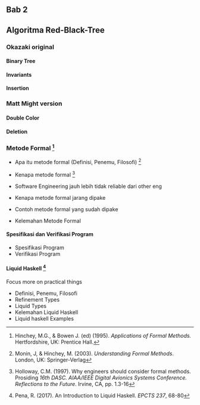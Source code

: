 ## Bab 2
 
## Algoritma Red-Black-Tree

### Okazaki original
#### Binary Tree
#### Invariants
#### Insertion

### Matt Might version
#### Double Color
#### Deletion

### Metode Formal [^Hinchey1995]
* Apa itu metode formal (Definisi, Penemu, Filosofi) [^Monin2003]  
* Kenapa metode formal [^Holloway1997]  

* Software Engineering jauh lebih tidak reliable dari other eng  
* Kenapa metode formal jarang dipake  

* Contoh metode formal yang sudah dipake

* Kelemahan Metode Formal

#### Spesifikasi dan Verifikasi Program
* Spesifikasi Program
* Verifikasi Program

#### Liquid Haskell [^Pena2017]
Focus more on practical things
* Definisi, Penemu, Filosofi  
* Refinement Types
* Liquid Types
* Kelemahan Liquid Haskell
* Liquid haskell Examples

[^Hinchey1995]: Hinchey, M.G., & Bowen J. (ed) (1995). _Applications of 
  Formal Methods._ Hertfordshire, UK: Prentice Hall.
[^Huth2004]: Huth, M., & Ryan M. (2004). _Logic in Computer Science._ 
  New York, NY: Cambridge University Press
[^O'Sullivan2008]: O'Sullivan, B., Stewart D., & Goerzen J. (2008). 
  _Real World Haskell_, Massachusets, MA: O'Reilly.
[^Hudak2007]: Hudak, P., Hughes, J., Jones S.P., & Wadler P. (2007). 
  A History of Haskell: Being Lazy With Class. Prosiding _The Third 
  ACM SIGPLAN conference on History of Programming Languages_, 
  12-1-12-55. New York, NY: ACM Press.
[^Pena2017]: Pena, R. (2017). An Introduction to Liquid Haskell. 
  _EPCTS 237_, 68-80
[^Turner1985]: Turner, D.A. (1985) Miranda - a non-strict 
  functional language with polymorphic types. In: Jouannaud, J.-P. 
  (ed.) FPCA 1985. LNCS, vol. 201, pp. 1–16. Springer, Heidelberg
[^Hughes1989]: Hughes, J. (1989). Why Functional Programming Matters. 
  _The Computer Journal_ 32(2), 98–107 
[^Butler1995]: Butler, J. (1995). Use of a functional programming 
  language for formal specification, 
  _IEE Colloquium on Practical Application of Formal 
  Methods_, London, UK, pp. 2/1-2/3.
[^Sabry1998]: Sabry, A. (1998). What is a purely functional language?. 
  _Journal of Functional Programming_, 8(1), 1-22. 
[^Harper2017]: Harper, R. (2017). _What, if anything, is a
  programming-paradigm?_. FifteenEightyFour. Cambridge University Press.
[^Holloway1997]: Holloway, C.M. (1997). Why engineers should consider formal
  methods. Prosiding _16th DASC. AIAA/IEEE Digital Avionics Systems 
  Conference. Reflections to the Future_. Irvine, CA, pp. 1.3-16
[^Monin2003]: Monin, J, & Hinchey, M. (2003). _Understanding
  Formal Methods_. London, UK: Springer-Verlag
